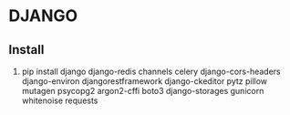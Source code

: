 # DJANGO

## Install

1. pip install django django-redis channels celery django-cors-headers django-environ djangorestframework django-ckeditor pytz pillow mutagen psycopg2 argon2-cffi boto3 django-storages gunicorn whitenoise requests

